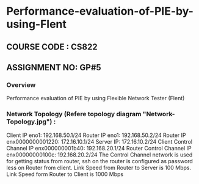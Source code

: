 # Performance-evaluation-of-PIE-by-using-Flent
## COURSE CODE : CS822
## ASSIGNMENT NO: GP#5
### Overview
Performance evaluation of PIE by using Flexible Network  Tester (Flent)
### Network Topology (Refere topology diagram "Network-Topology.jpg") :
Client IP eno1: 192.168.50.1/24
Router IP eno1: 192.168.50.2/24
Router IP enx0000000001220: 172.16.10.1/24
Server IP: 172.16.10.2/24
Client Control Channel IP enx000000001b40: 192.168.20.1/24
Router Control Channel IP enx00000000100c: 192.168.20.2/24
The Control Channel network is used for getting status from router, ssh on the router is configured as password less on Router from client.
Link Speed from Router to Server is 100 Mbps. Link Speed form Router to Client is 1000 Mbps




